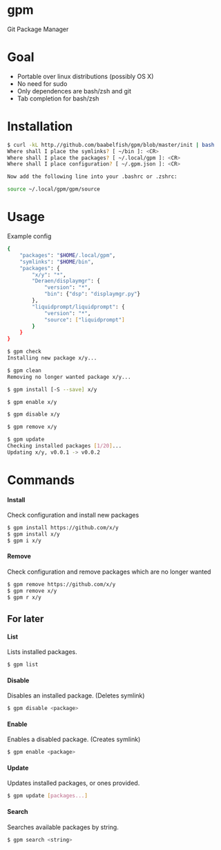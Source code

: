 gpm
===

Git Package Manager

# Goal
- Portable over linux distributions (possibly OS X)
- No need for sudo
- Only dependences are bash/zsh and git
- Tab completion for bash/zsh

# Installation
```bash
$ curl -kL http.//github.com/baabelfish/gpm/blob/master/init | bash
Where shall I place the symlinks? [ ~/bin ]: <CR>
Where shall I place the packages? [ ~/.local/gpm ]: <CR>
Where shall I place configuration? [ ~/.gpm.json ]: <CR>

Now add the following line into your .bashrc or .zshrc:

source ~/.local/gpm/gpm/source
```

# Usage

Example config
```bash
{
    "packages": "$HOME/.local/gpm",
    "symlinks": "$HOME/bin",
    "packages": {
        "x/y": "*",
        "Deraen/displaymgr": {
            "version": "*",
            "bin": {"dsp": "displaymgr.py"}
        },
        "liquidprompt/liquidprompt": {
            "version": "*",
            "source": ["liquidprompt"]
        }
    }
}
```

```bash
$ gpm check
Installing new package x/y...

$ gpm clean
Removing no longer wanted package x/y...

$ gpm install [-S --save] x/y

$ gpm enable x/y

$ gpm disable x/y

$ gpm remove x/y

$ gpm update
Checking installed packages [1/20]...
Updating x/y, v0.0.1 -> v0.0.2
```

# Commands

#### Install
Check configuration and install new packages
```bash
$ gpm install https://github.com/x/y
$ gpm install x/y
$ gpm i x/y
```

#### Remove
Check configuration and remove packages which are no longer wanted
```bash
$ gpm remove https://github.com/x/y
$ gpm remove x/y
$ gpm r x/y
```

## For later

#### List
Lists installed packages.
```bash
$ gpm list
```

#### Disable
Disables an installed package. (Deletes symlink)
```bash
$ gpm disable <package>
```

#### Enable
Enables a disabled package. (Creates symlink)
```bash
$ gpm enable <package>
```

#### Update
Updates installed packages, or ones provided.
```bash
$ gpm update [packages...]
```

#### Search
Searches available packages by string.
```bash
$ gpm search <string>
```
